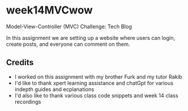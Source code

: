 # week14MVCwow
Model-View-Controller (MVC) Challenge: Tech Blog

In this assignment we are setting up a website where users can login, create posts, and everyone can comment on them.

## Credits
- I worked on this assignment with my brother Furk and my tutor Rakib
- I'd like to thank xpert learning assistance and chatGpt for various indepth guides and ecplanations
- I'd also like to thank various class code snippets and week 14 class recordings